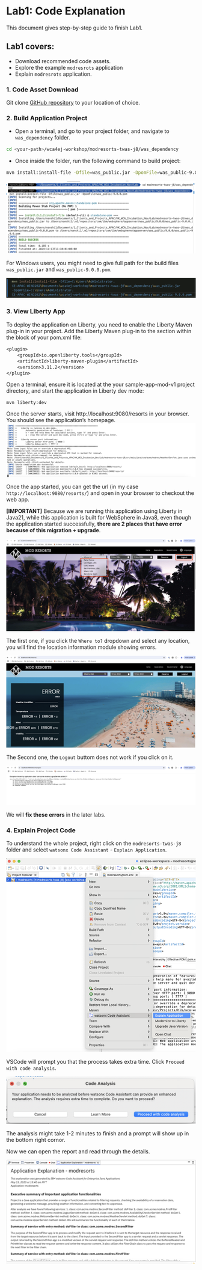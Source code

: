 # Lab1: Code Explanation 

This document gives step-by-step guide to finish Lab1.

## Lab1 covers:

- Download recommended code assets.
- Explore the example `modresrots` application
- Explain `modresrots` application.


### 1. Code Asset Download

Git clone [GitHub repository](https://github.com/sidharthmittal25/wca4ej-workshop/tree/main) to your location of choice.


### 2. Build Application Project

- Open a terminal, and go to your project folder, and navigate to `was_dependency` folder.

```bash
cd <your-path>/wca4ej-workshop/modresorts-twas-j8/was_dependency
```
- Once inside the folder, run the following command to build project:

```bash
mvn install:install-file -Dfile=was_public.jar -DpomFile=was_public-9.0.0.pom
```

![screenshot](./images/VSC_was_build.png)

For Windows users, you might need to give full path for the build files `was_public.jar` and `was_public-9.0.0.pom`.

![screenshot](./images/VSC-windows-build-app-full-path.png)


### 3. View Liberty App

To deploy the application on Liberty, you need to enable the Liberty Maven plug-in in your project. Add the Liberty Maven plug-in to the <plugins> section within the <build> block of your pom.xml file:

```
<plugin>
    <groupId>io.openliberty.tools</groupId>
    <artifactId>liberty-maven-plugin</artifactId>
    <version>3.11.2</version>
</plugin>
```

Open a terminal, ensure it is located at the your sample-app-mod-v1 project directory, and start the application in Liberty dev mode:

```
mvn liberty:dev
```

Once the server starts, visit http://localhost:9080/resorts in your browser. You should see the application’s homepage.
![screenshot](./images/VSC_Liberty_App_start.png)

Once the app started, you can get the url (in my case `http://localhost:9080/resorts/`) and open in your browser to checkout the web app.

**[IMPORTANT]** Because we are running this application using Liberty in Java21, while this application is built for WebSphere in Java8, even though the application started successfully, **there are 2 places that have error because of this migration + upgrade**.

![screenshot](./images/VSC_modresorts_app.png)

The first one, if you click the `Where to?` dropdown and select any location, you will find the location information module showing errors.

![screenshot](./images/VSC_modresorts_app_location_error.png)

The Second one, the `Logout` buttom does not work if you click on it.

![screenshot](./images/VSC_modresorts_app_logout_error.png)

We will **fix these errors** in the later labs.


### 4. Explain Project Code

To understand the whole project, right click on the `modresorts-twas-j8` folder and select `watsonx Code Assistant` - `Explain Application`.

![screenshot](./images/Eclipse_explain_code.png)

VSCode will prompt you that the process takes extra time. Click `Proceed with code analysis`.

![screenshot](./images/Eclipse_explain_code_proceed.png)

The analysis might take 1-2 minutes to finish and a prompt will show up in the bottom right cornor.

Now we can open the report and read through the details.

![screenshot](./images/Eclipse_explain_code_report.png)